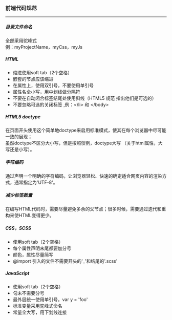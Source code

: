 ### 前端代码规范 
___

##### 目录文件命名
全部采用驼峰式   
例：myProjectName，myCss，myJs

##### HTML
+ 缩进使用soft tab（2个空格）
+ 嵌套的节点应该缩进
+ 在属性上，使用双引号，不要使用单引号
+ 属性名全小写，用中划线做分隔符
+ 不要在自动闭合标签结尾处使用斜线（HTML5 规范 指出他们是可选的）
+ 不要忽略可选的关闭标签 ,例：</li\> 和 \</body\>

##### HTML5 doctype
在页面开头使用这个简单地doctype来启用标准模式，使其在每个浏览器中尽可能一致的展现；  
虽然doctype不区分大小写，但是按照惯例，doctype大写 （关于html属性，大写还是小写）。

##### 字符编码
通过声明一个明确的字符编码，让浏览器轻松、快速的确定适合网页内容的渲染方式，通常指定为'UTF-8'。

##### 减少标签数量
在编写HTML代码时，需要尽量避免多余的父节点；很多时候，需要通过迭代和重构来使HTML变得更少。

##### CSS，SCSS
+ 使用soft tab（2个空格）
+ 每个属性声明末尾都要加分号
+ 颜色，属性尽量简写
+ @import 引入的文件不需要开头的'_'和结尾的'.scss'

##### JavaScript
+ 使用soft tab（2个空格）
+ 句末不需要分号
+ 最外层统一使用单引号。var y = 'foo'
+ 标准变量采用驼峰式命名
+ 常量全大写，用下划线连接
